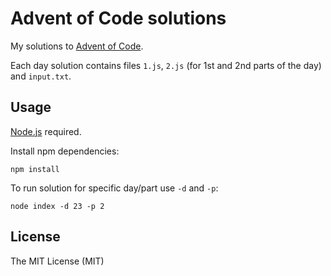 # Advent of Code solutions

My solutions to [Advent of Code](http://adventofcode.com/).

Each day solution contains files `1.js`, `2.js` (for 1st and 2nd parts of the day) and `input.txt`.

## Usage

[Node.js](https://nodejs.org) required.

Install npm dependencies:

```console
npm install
```

To run solution for specific day/part use `-d` and `-p`:

```console
node index -d 23 -p 2
```

## License

The MIT License (MIT)
